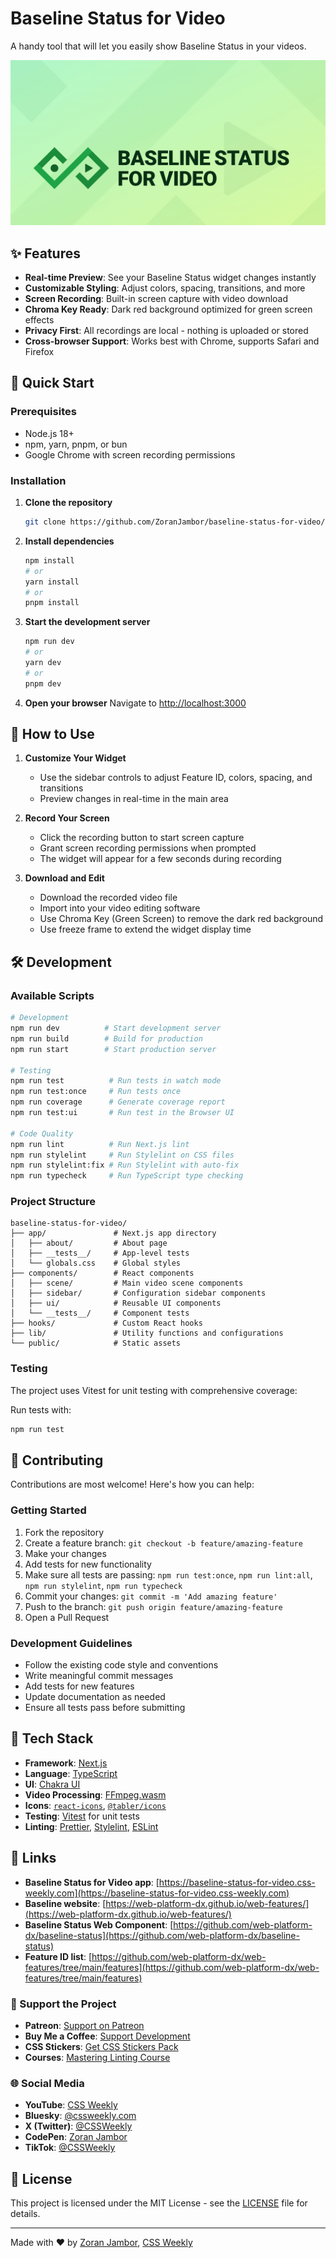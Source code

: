# Baseline Status for Video

A handy tool that will let you easily show Baseline Status in your videos.

![Baseline Status for Video](public/baseline-status-for-video-og-image.jpg)

## ✨ Features

- **Real-time Preview**: See your Baseline Status widget changes instantly
- **Customizable Styling**: Adjust colors, spacing, transitions, and more
- **Screen Recording**: Built-in screen capture with video download
- **Chroma Key Ready**: Dark red background optimized for green screen effects
- **Privacy First**: All recordings are local - nothing is uploaded or stored
- **Cross-browser Support**: Works best with Chrome, supports Safari and Firefox

## 🚀 Quick Start

### Prerequisites

- Node.js 18+
- npm, yarn, pnpm, or bun
- Google Chrome with screen recording permissions

### Installation

1. **Clone the repository**

   ```bash
   git clone https://github.com/ZoranJambor/baseline-status-for-video/
   ```

2. **Install dependencies**

   ```bash
   npm install
   # or
   yarn install
   # or
   pnpm install
   ```

3. **Start the development server**

   ```bash
   npm run dev
   # or
   yarn dev
   # or
   pnpm dev
   ```

4. **Open your browser**
   Navigate to [http://localhost:3000](http://localhost:3000)

## 📖 How to Use

1. **Customize Your Widget**

   - Use the sidebar controls to adjust Feature ID, colors, spacing, and transitions
   - Preview changes in real-time in the main area

2. **Record Your Screen**

   - Click the recording button to start screen capture
   - Grant screen recording permissions when prompted
   - The widget will appear for a few seconds during recording

3. **Download and Edit**
   - Download the recorded video file
   - Import into your video editing software
   - Use Chroma Key (Green Screen) to remove the dark red background
   - Use freeze frame to extend the widget display time

## 🛠️ Development

### Available Scripts

```bash
# Development
npm run dev          # Start development server
npm run build        # Build for production
npm run start        # Start production server

# Testing
npm run test          # Run tests in watch mode
npm run test:once     # Run tests once
npm run coverage      # Generate coverage report
npm run test:ui       # Run test in the Browser UI

# Code Quality
npm run lint          # Run Next.js lint
npm run stylelint     # Run Stylelint on CSS files
npm run stylelint:fix # Run Stylelint with auto-fix
npm run typecheck     # Run TypeScript type checking
```

### Project Structure

```
baseline-status-for-video/
├── app/               # Next.js app directory
│   ├── about/         # About page
│   ├── __tests__/     # App-level tests
│   └── globals.css    # Global styles
├── components/        # React components
│   ├── scene/         # Main video scene components
│   ├── sidebar/       # Configuration sidebar components
│   ├── ui/            # Reusable UI components
│   └── __tests__/     # Component tests
├── hooks/             # Custom React hooks
├── lib/               # Utility functions and configurations
└── public/            # Static assets
```

### Testing

The project uses Vitest for unit testing with comprehensive coverage:

Run tests with:

```bash
npm run test
```

## 🤝 Contributing

Contributions are most welcome! Here's how you can help:

### Getting Started

1. Fork the repository
2. Create a feature branch: `git checkout -b feature/amazing-feature`
3. Make your changes
4. Add tests for new functionality
5. Make sure all tests are passing: `npm run test:once`, `npm run lint:all`, `npm run stylelint`, `npm run typecheck`
6. Commit your changes: `git commit -m 'Add amazing feature'`
7. Push to the branch: `git push origin feature/amazing-feature`
8. Open a Pull Request

### Development Guidelines

- Follow the existing code style and conventions
- Write meaningful commit messages
- Add tests for new features
- Update documentation as needed
- Ensure all tests pass before submitting

## 🧰 Tech Stack

- **Framework**: [Next.js](https://nextjs.org/)
- **Language**: [TypeScript](https://www.typescriptlang.org/)
- **UI**: [Chakra UI](https://chakra-ui.com/)
- **Video Processing**: [FFmpeg.wasm](https://github.com/ffmpegwasm/ffmpeg.wasm)
- **Icons**: [`react-icons`](https://react-icons.github.io/react-icons/), [`@tabler/icons`](https://tabler.io/icons)
- **Testing**: [Vitest](https://vitest.dev/) for unit tests
- **Linting**: [Prettier](https://prettier.io/), [Stylelint](https://stylelint.io/), [ESLint](https://eslint.org/)

## 🔗 Links

- **Baseline Status for Video app**: [https://baseline-status-for-video.css-weekly.com](https://baseline-status-for-video.css-weekly.com)
- **Baseline website**: [https://web-platform-dx.github.io/web-features/](https://web-platform-dx.github.io/web-features/)
- **Baseline Status Web Component**: [https://github.com/web-platform-dx/baseline-status](https://github.com/web-platform-dx/baseline-status)
- **Feature ID list**: [https://github.com/web-platform-dx/web-features/tree/main/features](https://github.com/web-platform-dx/web-features/tree/main/features)

### 💝 Support the Project

- **Patreon**: [Support on Patreon](https://patreon.com/cssweekly)
- **Buy Me a Coffee**: [Support Development](https://buymeacoffee.com/cssweekly)
- **CSS Stickers**: [Get CSS Stickers Pack](https://stickers.css-weekly.com)
- **Courses**: [Mastering Linting Course](https://masteringlinting.com)

### 🌐 Social Media

- **YouTube**: [CSS Weekly](https://www.youtube.com/@CSSWeekly?sub_confirmation=1)
- **Bluesky**: [@cssweekly.com](https://bsky.app/profile/cssweekly.com)
- **X (Twitter)**: [@CSSWeekly](https://x.com/CSSWeekly)
- **CodePen**: [Zoran Jambor](https://codepen.io/ZoranJambor)
- **TikTok**: [@CSSWeekly](https://www.tiktok.com/@CSSWeekly)

## 📝 License

This project is licensed under the MIT License - see the [LICENSE](https://github.com/ZoranJambor/baseline-status-for-video?tab=MIT-1-ov-file) file for details.

---

Made with ❤️ by [Zoran Jambor](https://zoranjambor.com/), [CSS Weekly](https://css-weekly.com)
